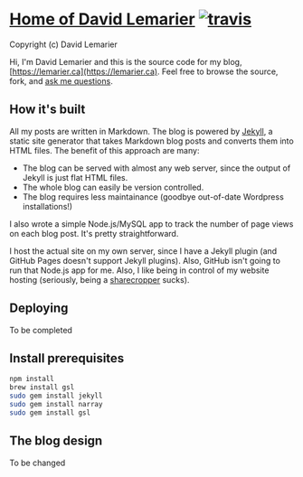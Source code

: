 # [Home of David Lemarier](https://lemarier.ca) [![travis][travis-image]][travis-url]

[travis-image]: https://img.shields.io/travis/DavidLemarier/lemarier.ca.svg?style=flat
[travis-url]: https://travis-ci.org/DavidLemarier/lemarier.ca

Copyright (c) David Lemarier

Hi, I'm David Lemarier and this is the source code for my blog, [https://lemarier.ca](https://lemarier.ca). Feel free to browse the source, fork, and [ask me questions](https://twitter.com/DavidLemarier).


## How it's built

All my posts are written in Markdown. The blog is powered by [Jekyll](http://github.com/mojombo/jekyll), a static site generator that takes Markdown blog posts and converts them into HTML files. The benefit of this approach are many:

- The blog can be served with almost any web server, since the output of Jekyll is just flat HTML files.
- The whole blog can easily be version controlled.
- The blog requires less maintainance (goodbye out-of-date Wordpress installations!)

I also wrote a simple Node.js/MySQL app to track the number of page views on each blog post. It's pretty straightforward.

I host the actual site on my own server, since I have a Jekyll plugin (and GitHub Pages doesn't support Jekyll plugins). Also, GitHub isn't going to run that Node.js app for me. Also, I like being in control of my website hosting (seriously, being a [sharecropper](http://www.tbray.org/ongoing/When/200x/2003/07/12/WebsThePlace) sucks).


## Deploying

To be completed

## Install prerequisites

```bash
npm install
brew install gsl
sudo gem install jekyll
sudo gem install narray
sudo gem install gsl
```

## The blog design

To be changed

